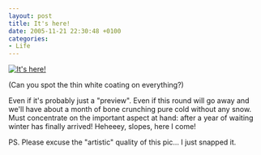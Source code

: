 ```yaml
---
layout: post
title: It's here!
date: 2005-11-21 22:30:48 +0100
categories:
- Life
---
```

<p><a href="http://www.flickr.com/photos/janos/65614700/"><img src="http://static.flickr.com/35/65614700_fe6658811b.jpg" alt="It's here!" border="0" class="image" /></a></p>
<p>(Can you spot the thin white coating on everything?) </p>
<p>Even if it's probably just a "preview". Even if this round will go away and we'll have about a month of bone crunching pure cold without any snow. Must concentrate on the important aspect at hand: after a year of waiting winter has finally arrived! Heheeey, slopes, here I come!</p>
<p>PS. Please excuse the "artistic" quality of this pic... I just snapped it.</p>
